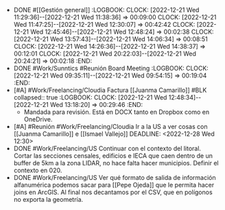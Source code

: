 - DONE #[[Gestión general]]
  :LOGBOOK:
  CLOCK: [2022-12-21 Wed 11:29:36]--[2022-12-21 Wed 11:38:36] =>  00:09:00
  CLOCK: [2022-12-21 Wed 11:47:25]--[2022-12-21 Wed 12:30:07] =>  00:42:42
  CLOCK: [2022-12-21 Wed 12:45:46]--[2022-12-21 Wed 12:48:24] =>  00:02:38
  CLOCK: [2022-12-21 Wed 13:57:43]--[2022-12-21 Wed 14:06:34] =>  00:08:51
  CLOCK: [2022-12-21 Wed 14:26:36]--[2022-12-21 Wed 14:38:37] =>  00:12:01
  CLOCK: [2022-12-21 Wed 20:22:03]--[2022-12-21 Wed 20:24:21] =>  00:02:18
  :END:
- DONE #Work/Sunntics #Reunión Board Meeting
  :LOGBOOK:
  CLOCK: [2022-12-21 Wed 09:35:11]--[2022-12-21 Wed 09:54:15] =>  00:19:04
  :END:
- [#A] #Work/Freelancing/Cloudia Factura [[Juanma Camarillo]] #BLK
  collapsed:: true
  :LOGBOOK:
  CLOCK: [2022-12-21 Wed 12:48:34]--[2022-12-21 Wed 13:18:20] =>  00:29:46
  :END:
  - Mandada para revisión. Está en DOCX tanto en Dropbox como en OneDrive.
- [#A] #Reunión #Work/Freelancing/Cloudia Ir a la US a ver cosas con [[Juanma Camarillo]] e [[Ismael Vallejo]] 
  DEADLINE: <2022-12-28 Wed 12:30>
- DONE #Work/Freelancing/US Continuar con el contexto del litoral. Cortar las secciones censales, edificios e IECA que caen dentro de un buffer de 5km a la zona LIDAR, no hace falta hacer municipios. Definir el contexto en 020.
- DONE #Work/Freelancing/US Ver qué formato de salida de información alfanumérica podemos sacar para [[Pepe Ojeda]] que le permita hacer joins en ArcGIS. Al final nos decantamos por el CSV, que en polígonos no exporta la geometría.